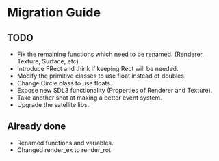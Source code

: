 # Migration Guide
## TODO
* Fix the remaining functions which need to be renamed. (Renderer, Texture, Surface, etc).
* Introduce FRect and think if keeping Rect will be needed.
* Modify the primitive classes to use float instead of doubles.
* Change Circle class to use floats.
* Expose new SDL3 functionality (Properties of Renderer and Texture).
* Take another shot at making a better event system.
* Upgrade the satellite libs.

## Already done
* Renamed functions and variables.
* Changed render_ex to render_rot
